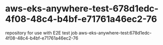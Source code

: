 # aws-eks-anywhere-test-678d1edc-4f08-48c4-b4bf-e71761a46ec2-76
repository for use with E2E test job aws-eks-anywhere-test:678d1edc-4f08-48c4-b4bf-e71761a46ec2-76
